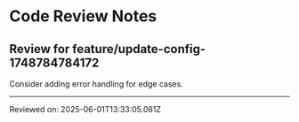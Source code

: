 # Code Review Notes

## Review for feature/update-config-1748784784172

Consider adding error handling for edge cases.

---
Reviewed on: 2025-06-01T13:33:05.081Z